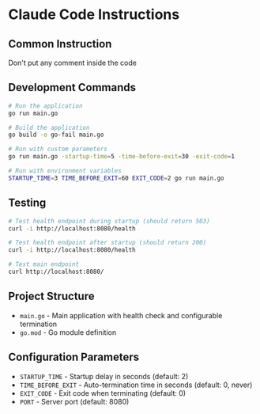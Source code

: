 # Claude Code Instructions

## Common Instruction
Don't put any comment inside the code

## Development Commands

```bash
# Run the application
go run main.go

# Build the application
go build -o go-fail main.go

# Run with custom parameters
go run main.go -startup-time=5 -time-before-exit=30 -exit-code=1

# Run with environment variables
STARTUP_TIME=3 TIME_BEFORE_EXIT=60 EXIT_CODE=2 go run main.go
```

## Testing

```bash
# Test health endpoint during startup (should return 503)
curl -i http://localhost:8080/health

# Test health endpoint after startup (should return 200)
curl -i http://localhost:8080/health

# Test main endpoint
curl http://localhost:8080/
```

## Project Structure

- `main.go` - Main application with health check and configurable termination
- `go.mod` - Go module definition

## Configuration Parameters

- `STARTUP_TIME` - Startup delay in seconds (default: 2)
- `TIME_BEFORE_EXIT` - Auto-termination time in seconds (default: 0, never)
- `EXIT_CODE` - Exit code when terminating (default: 0)
- `PORT` - Server port (default: 8080)